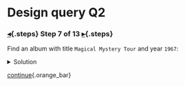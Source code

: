 <div class="top">

# Design query Q2
### [◂](command:katapod.loadPage?step6){.steps} Step 7 of 13 [▸](command:katapod.loadPage?step8){.steps}
</div>

Find an album with title `Magical Mystery Tour` and year `1967`:

<details>
  <summary>Solution</summary>

```
SELECT *
FROM albums_by_title
WHERE title = 'Magical Mystery Tour'
  AND year  = 1967;
```

</details>

[continue](command:katapod.loadPage?step8){.orange_bar}

